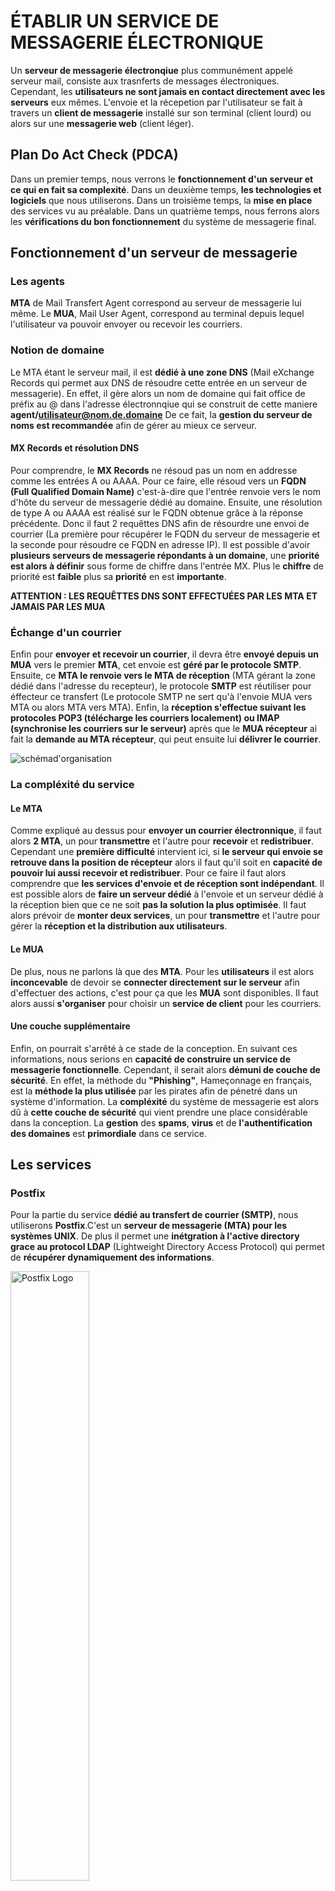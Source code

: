# ÉTABLIR UN SERVICE DE MESSAGERIE ÉLECTRONIQUE

Un **serveur de messagerie électronqiue** plus communément appelé serveur mail, consiste aux trasnferts de messages électroniques. Cependant, les **utilisateurs ne sont jamais en contact directement avec les serveurs** eux mêmes. L'envoie et la récepetion par l'utilisateur se fait à travers un **client de messagerie** installé sur son terminal (client lourd) ou alors sur une **messagerie web** (client léger).

## Plan Do Act Check (PDCA)
Dans un premier temps, nous verrons le **fonctionnement d'un serveur et ce qui en fait sa complexité**. Dans un deuxième temps, **les technologies et logiciels** que nous utiliserons. Dans un troisième temps, la **mise en place** des services vu au préalable. Dans un quatrième temps, nous ferrons alors les **vérifications du bon fonctionnement** du système de messagerie final.



## Fonctionnement d'un serveur de messagerie 
### Les agents

**MTA** de Mail Transfert Agent correspond au serveur de messagerie lui même. Le **MUA**, Mail User Agent, correspond au terminal depuis lequel l'utilisateur va pouvoir envoyer ou recevoir les courriers. 

### Notion de domaine
Le MTA étant le serveur mail, il est **dédié à une zone DNS** (Mail eXchange Records qui permet aux DNS de résoudre cette entrée en un serveur de messagerie). En effet, il gère alors un nom de domaine qui fait office de préfix au @ dans l'adresse électronnqiue qui se construit de cette maniere **agent/utilisateur@nom.de.domaine** De ce fait, la **gestion du serveur de noms est recommandée** afin de gérer au mieux ce serveur. 

#### MX Records et résolution DNS
Pour comprendre, le **MX Records** ne résoud pas un nom en addresse comme les entrées A ou AAAA. Pour ce faire, elle résoud vers un **FQDN (Full Qualified Domain Name)** c'est-à-dire que l'entrée renvoie vers le nom d'hôte du serveur de messagerie dédié au domaine. Ensuite, une résolution de type A ou AAAA est réalisé sur le FQDN obtenue grâce à la réponse précédente. Donc il faut 2 requêttes DNS afin de résourdre une envoi de courrier (La première pour récupérer le FQDN du serveur de messagerie et la seconde pour résoudre ce FQDN en adresse IP). Il est possible d'avoir **plusieurs serveurs de messagerie répondants à un domaine**, une **priorité est alors à définir** sous forme de chiffre dans l'entrée MX. Plus le **chiffre** de priorité est **faible** plus sa **priorité** en est **importante**.

**ATTENTION : LES REQUÊTTES DNS SONT EFFECTUÉES PAR LES MTA ET JAMAIS PAR LES MUA**


### Échange d'un courrier
Enfin pour **envoyer et recevoir un courrier**, il devra être **envoyé depuis un MUA** vers le premier **MTA**, cet envoie est **géré par le protocole SMTP**. Ensuite, ce **MTA le renvoie vers le MTA de réception** (MTA gérant la zone dédié dans l'adresse du recepteur), le protocole **SMTP** est réutiliser pour éffecteur ce transfert (Le protocole SMTP ne sert qu'à l'envoie MUA vers MTA ou alors MTA vers MTA). Enfin, la **réception s'effectue suivant les protocoles POP3 (télécharge les courriers localement) ou IMAP (synchronise les courriers sur le serveur)** après que le **MUA récepteur** ai fait la **demande au MTA récepteur**, qui peut ensuite lui **délivrer le courrier**.

<img src="../projet bts/captures mail/500px-Etapes_envoi_email.png" alt="schémad'organisation"> 






### La compléxité du service 
#### Le MTA
Comme expliqué au dessus pour **envoyer un courrier électronnique**, il faut alors **2 MTA**, un pour **transmettre** et l'autre pour **recevoir** et **redistribuer**. Cependant une **première difficulté** intervient ici, si **le serveur qui envoie se retrouve dans la position de récepteur** alors il faut qu'il soit en **capacité de pouvoir lui aussi recevoir et redistribuer**. Pour ce faire il faut alors comprendre que **les services d'envoie et de réception sont indépendant**. Il est possible alors de **faire un serveur dédié** à l'envoie et un serveur dédié à la réception bien que ce ne soit **pas la solution la plus optimisée**. Il faut alors prévoir de **monter deux services**, un pour **transmettre** et l'autre pour gérer la **réception et la distribution aux utilisateurs**.

#### Le MUA
De plus, nous ne parlons là que des **MTA**. Pour les **utilisateurs** il est alors **inconcevable** de devoir se **connecter directement sur le serveur** afin d'effectuer des actions, c'est pour ça que les **MUA** sont disponibles. Il faut alors aussi **s'organiser** pour choisir un **service de client** pour les courriers.

#### Une couche supplémentaire 
Enfin, on pourrait s'arrêté à ce stade de la conception. En suivant ces informations, nous serions en **capacité de construire un service de messagerie fonctionnelle**. Cependant, il serait alors **démuni de couche de sécurité**. En effet, la méthode du **"Phishing"**, Hameçonnage en français, est la **méthode la plus utilisée** par les pirates afin de pénetré dans un système d'information. La **compléxité** du système de messagerie est alors dû à **cette couche de sécurité** qui vient prendre une place considérable dans la conception. La **gestion** des **spams**, **virus** et de **l'authentification des domaines** est **primordiale** dans ce service. 


## Les services

### Postfix
Pour la partie du service **dédié au transfert de courrier (SMTP)**, nous utiliserons **Postfix**.C'est un **serveur de messagerie (MTA) pour les systèmes UNIX**.  De plus il permet une **inétgration à l'active directory grace au protocol LDAP** (Lightweight Directory Access Protocol) qui permet de **récupérer dynamiquement des informations**. 

<img src="../projet bts/captures mail/Postfix_Logo.svg.png" alt="Postfix Logo" width="50%">

### Dovecot
**Dovecot** est un **MTA Linux dédié à la relation avec les MUA** (POP3 et IMAP). Il laisse la possibilité de **choisir son client**, qu'il soit lourd (EX. Thunderbird) ou encore un client léger (Roundcube). Il englobe aussi une **intégration LDAP** qui permet alors de faciliter son **intégration avec Postfix**.

<img src="../projet bts/captures mail/dovecot.png" alt="Dovecot Logo" width="50%">

### Rspamd
Pour la partie **filtrage** du courrier on utilisera **Rspamd**. C'est un **moteur antispam et de filtrage** de contenu **rapide**. Il **analyse les courriers** entrants (peut aussi analyser les courriers sortants) et attribue un **score de spam** selon certains **critères** que nous pouvons définir. Il est alors en charge de faire un tri, ce qui lui octroie les **droits de rejeter** ceratin courriers, **marquer comme spam** ou juste d'ajouter un score. Il est doté d'une **interface web de management** qui simplifie son usage. 

<img src="../projet bts/captures mail/rspamd_logo_black.png" alt="Rspamd Logo" width="50%">

#### Les Modules
Rspamd permet d'intégré des **modules** au sein de l'outil. Ces modules sont des **services indépendant** qui peuvent lui être **rattachés**. Lorsque **Postfix** reçoit un courrier, il le **transmet à Rspamd** qui s'occupe de la couche de sécurité. Cette **sécurité** est alors encore divisé en **sous-couches** qui sont ces modules. **Chacun d'eux le traitent** en donnant un **score**, Rspamd fait ensuite un **verdict** de ce score ce qui lui permet de **faire une action** de rejet, désigner comme spam ou ne rien faire avan,t de le renvoyer à Potfix.

Nous privilégerons ceratins modules du fait de leur activité. **DKIM**, **DMARC**, **CLAMAV**, **BAYES** et **MIME_TYPES** sont des modules qui permettent de vérifier **l'authenticité des domaines** d'où proviennnt les courriers (DKIM et DMARC), CLAMAV est un **antivirus** qui scan les courrier afin d'en désceller un potentiel virus, BAYES est un système **d'apprentissage automatique** de détection de spam et MIME_TYPES permet de vérifier **l'authenticité des pièces jointes**.